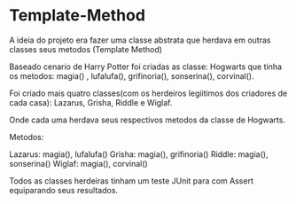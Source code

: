 # Template-Method

A ideia do projeto era fazer uma classe abstrata que herdava em outras classes seus metodos (Template Method)

Baseado cenario de Harry Potter foi criadas as classe: Hogwarts que tinha os metodos: magia() , lufalufa(), grifinoria(), sonserina(), corvinal().

Foi criado mais quatro classes(com os herdeiros legiitimos dos criadores de cada casa): Lazarus, Grisha, Riddle e Wiglaf.

Onde cada uma herdava seus respectivos metodos da classe de Hogwarts.

Metodos:

Lazarus: magia(), lufalufa()
Grisha: magia(), grifinoria()
Riddle: magia(), sonserina()
Wiglaf: magia(), corvinal()

Todos as classes herdeiras tinham um teste JUnit para com Assert equiparando seus resultados.

